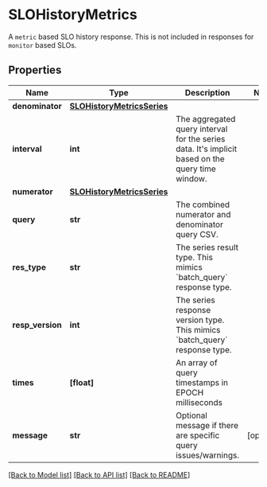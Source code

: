 # SLOHistoryMetrics

A `metric` based SLO history response. This is not included in responses for `monitor` based SLOs.

## Properties

| Name             | Type                                                      | Description                                                                                          | Notes      |
| ---------------- | --------------------------------------------------------- | ---------------------------------------------------------------------------------------------------- | ---------- |
| **denominator**  | [**SLOHistoryMetricsSeries**](SLOHistoryMetricsSeries.md) |                                                                                                      |
| **interval**     | **int**                                                   | The aggregated query interval for the series data. It&#39;s implicit based on the query time window. |
| **numerator**    | [**SLOHistoryMetricsSeries**](SLOHistoryMetricsSeries.md) |                                                                                                      |
| **query**        | **str**                                                   | The combined numerator and denominator query CSV.                                                    |
| **res_type**     | **str**                                                   | The series result type. This mimics &#x60;batch_query&#x60; response type.                           |
| **resp_version** | **int**                                                   | The series response version type. This mimics &#x60;batch_query&#x60; response type.                 |
| **times**        | **[float]**                                               | An array of query timestamps in EPOCH milliseconds                                                   |
| **message**      | **str**                                                   | Optional message if there are specific query issues/warnings.                                        | [optional] |

[[Back to Model list]](README.md#documentation-for-models) [[Back to API list]](README.md#documentation-for-api-endpoints) [[Back to README]](README.md)
